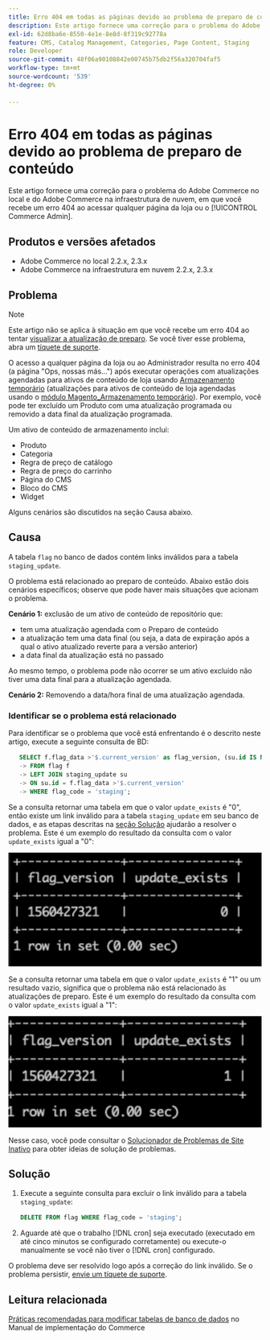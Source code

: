 ```yaml
---
title: Erro 404 em todas as páginas devido ao problema de preparo de conteúdo
description: Este artigo fornece uma correção para o problema do Adobe Commerce no local e do Adobe Commerce na infraestrutura de nuvem, em que você recebe um erro 404 ao acessar qualquer página da loja ou o [!UICONTROL Commerce Admin].
exl-id: 62d8ba6e-8550-4e1e-8e8d-8f319c92778a
feature: CMS, Catalog Management, Categories, Page Content, Staging
role: Developer
source-git-commit: 48f06a90108842e00745b75db2f56a320704faf5
workflow-type: tm+mt
source-wordcount: '539'
ht-degree: 0%

---
```


# Erro 404 em todas as páginas devido ao problema de preparo de conteúdo

Este artigo fornece uma correção para o problema do Adobe Commerce no local e do Adobe Commerce na infraestrutura de nuvem, em que você recebe um erro 404 ao acessar qualquer página da loja ou o [!UICONTROL Commerce Admin].

## Produtos e versões afetados

* Adobe Commerce no local 2.2.x, 2.3.x
* Adobe Commerce na infraestrutura em nuvem 2.2.x, 2.3.x

## Problema

>[!NOTE]
>
>Este artigo não se aplica à situação em que você recebe um erro 404 ao tentar [visualizar a atualização de preparo](https://experienceleague.adobe.com/en/docs/commerce-admin/content-design/guide-overview#preview-the-scheduled-change). Se você tiver esse problema, abra um [tíquete de suporte](https://experienceleague.adobe.com/en/docs/commerce-knowledge-base/kb/help-center-guide/magento-help-center-user-guide#support-case).

O acesso a qualquer página da loja ou ao Administrador resulta no erro 404 (a página &quot;Ops, nossas más...&quot;) após executar operações com atualizações agendadas para ativos de conteúdo de loja usando [Armazenamento temporário](https://experienceleague.adobe.com/docs/commerce-admin/content-design/staging/content-staging.html) (atualizações para ativos de conteúdo de loja agendadas usando o [módulo Magento\_Armazenamento temporário](https://developer.adobe.com/commerce/php/module-reference/)). Por exemplo, você pode ter excluído um Produto com uma atualização programada ou removido a data final da atualização programada.

Um ativo de conteúdo de armazenamento inclui:

* Produto
* Categoria
* Regra de preço de catálogo
* Regra de preço do carrinho
* Página do CMS
* Bloco do CMS
* Widget

Alguns cenários são discutidos na seção Causa abaixo.

## Causa

A tabela `flag` no banco de dados contém links inválidos para a tabela `staging_update`.

O problema está relacionado ao preparo de conteúdo. Abaixo estão dois cenários específicos; observe que pode haver mais situações que acionam o problema.

**Cenário 1:** exclusão de um ativo de conteúdo de repositório que:

* tem uma atualização agendada com o Preparo de conteúdo
* a atualização tem uma data final (ou seja, a data de expiração após a qual o ativo atualizado reverte para a versão anterior)
* a data final da atualização está no passado

Ao mesmo tempo, o problema pode não ocorrer se um ativo excluído não tiver uma data final para a atualização agendada.

**Cenário 2:** Removendo a data/hora final de uma atualização agendada.

### Identificar se o problema está relacionado

Para identificar se o problema que você está enfrentando é o descrito neste artigo, execute a seguinte consulta de BD:

```sql
   SELECT f.flag_data >'$.current_version' as flag_version, (su.id IS NOT NULL) as update_exists
   -> FROM flag f
   -> LEFT JOIN staging_update su
   -> ON su.id = f.flag_data >'$.current_version'
   -> WHERE flag_code = 'staging';
```

Se a consulta retornar uma tabela em que o valor `update_exists` é &quot;0&quot;, então existe um link inválido para a tabela `staging_update` em seu banco de dados, e as etapas descritas na [seção Solução](#solution) ajudarão a resolver o problema. Este é um exemplo do resultado da consulta com o valor `update_exists` igual a &quot;0&quot;:

![update_exists_0.png](assets/update_exists_0.png)

Se a consulta retornar uma tabela em que o valor `update_exists` é &quot;1&quot; ou um resultado vazio, significa que o problema não está relacionado às atualizações de preparo. Este é um exemplo do resultado da consulta com o valor `update_exists` igual a &quot;1&quot;:

![updates_exist_1.png](assets/updates_exist_1.png)

Nesse caso, você pode consultar o [Solucionador de Problemas de Site Inativo](https://experienceleague.adobe.com/en/docs/experience-cloud-kcs/kbarticles/ka-27152) para obter ideias de solução de problemas.

## Solução

1. Execute a seguinte consulta para excluir o link inválido para a tabela `staging_update`:

   ```sql
   DELETE FROM flag WHERE flag_code = 'staging';
   ```

1. Aguarde até que o trabalho [!DNL cron] seja executado (executado em até cinco minutos se configurado corretamente) ou execute-o manualmente se você não tiver o [!DNL cron] configurado.

O problema deve ser resolvido logo após a correção do link inválido. Se o problema persistir, [envie um tíquete de suporte](https://experienceleague.adobe.com/en/docs/commerce-knowledge-base/kb/help-center-guide/magento-help-center-user-guide#support-case).

## Leitura relacionada

[Práticas recomendadas para modificar tabelas de banco de dados](https://experienceleague.adobe.com/en/docs/commerce-operations/implementation-playbook/best-practices/development/modifying-core-and-third-party-tables#why-adobe-recommends-avoiding-modifications) no Manual de implementação do Commerce
